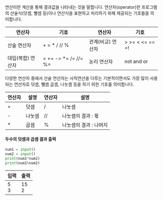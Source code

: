 연산이란 계산을 통해 결과값을 나타내는 것을 말합니다. 연산자(operator)란 프로그램의 산술식(덧셈, 뺄셈 등)이나 연산식을 표현하고 처리하기 위해 제공되는 기호들을 의미합니다.

| 연산자     | 기호            | 연산자    | 기호        |
| ----------------- | -------------------- | ----------------- | --------------- |
| 산술 연산자       | + = * / // %         | 관계(비교) 연산자 | > >= < <= == =! |
| 대입(복합) 연산자 | = += -= *= /= //= %= | 논리 연산자       | not and or      |

다양한 연산자 중에서 산술 연산자는 사칙연산을 다루는 기본적이면서도 가장 많이 사용되는 연산자로 덧셈, 뺄셈 곱셈, 나눗셈 등을 하기 위한 기호를 의미합니다.

| 연산자 | 설명 | 연산자 | 설명               |
| ---------- | -------- | ---------- | ---------------------- |
| +          | 덧셈     | /          | 나눗셈                 |
| -          | 나눗셈   | //         | 나눗셈의 결과 : 몫     |
| *          | 곱셈     | %          | 나눗셈의 결과 : 나머지 |

#### 두수의 덧셈과 곱셈 결과 출력
```Python
num1 = input()
num2 = input()
print(num1*num2)
print(num1%num2)
```

| 입력   | 출력 |
| ------ | ---- |
| 5<br>3| 15<br>2|

